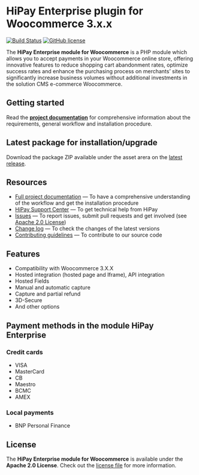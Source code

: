 # HiPay Enterprise plugin for Woocommerce 3.x.x

[![Build Status](https://hook.hipay.org/badge-ci/build/pi-ecommerce/hipay-enterprise-sdk-woocommerce/develop?service=github)]()
[![GitHub license](https://img.shields.io/badge/license-Apache%202-blue.svg)](https://raw.githubusercontent.com/hipay/hipay-enterprise-sdk-woocommerce/master/LICENSE.md)

The **HiPay Enterprise module for Woocommerce** is a PHP module which allows you to accept payments in your Woocommerce online store, offering innovative features to reduce shopping cart abandonment rates, optimize success rates and enhance the purchasing process on merchants’ sites to significantly increase business volumes without additional investments in the solution CMS e-commerce Woocommerce.

## Getting started

Read the **[project documentation][doc-home]** for comprehensive information about the requirements, general workflow and installation procedure.

## Latest package for installation/upgrade 

Download the package ZIP available under the asset arera on the [latest release][lastest-release].

## Resources
- [Full project documentation][doc-home] — To have a comprehensive understanding of the workflow and get the installation procedure
- [HiPay Support Center][hipay-help] — To get technical help from HiPay
- [Issues][project-issues] — To report issues, submit pull requests and get involved (see [Apache 2.0 License][project-license])
- [Change log][project-changelog] — To check the changes of the latest versions
- [Contributing guidelines][project-contributing] — To contribute to our source code

## Features

- Compatibility with Woocommerce 3.X.X
- Hosted integration (hosted page and Iframe), API integration
- Hosted Fields
- Manual and automatic capture
- Capture and partial refund
- 3D-Secure
- And other options

## Payment methods in the module HiPay Enterprise

### Credit cards

- VISA
- MasterCard
- CB
- Maestro
- BCMC
- AMEX

### Local payments

- BNP Personal Finance

## License

The **HiPay Enterprise module for Woocommerce** is available under the **Apache 2.0 License**. Check out the [license file][project-license] for more information.

[doc-home]: https://developer.hipay.com/doc/hipay-enterprise-sdk-woocommerce/
[lastest-release]: https://github.com/hipay/hipay-enterprise-sdk-woocommerce/releases

[hipay-help]: http://help.hipay.com

[project-issues]: https://github.com/hipay/hipay-enterprise-sdk-woocommerce/issues
[project-license]: LICENSE.md
[project-changelog]: CHANGELOG.md
[project-contributing]: CONTRIBUTING.md





